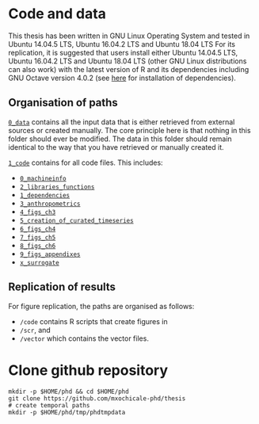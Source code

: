 # Code and data
This thesis has been written in GNU Linux Operating System
and tested in Ubuntu 14.04.5 LTS, Ubuntu 16.04.2 LTS and Ubuntu 18.04 LTS
For its replication, it is suggested that users 
install either Ubuntu 14.04.5 LTS, Ubuntu 16.04.2 LTS and Ubuntu 18.04 LTS
(other GNU Linux distributions can also work) 
with the latest version of R and its dependencies 
including GNU Octave version 4.0.2 
(see [here](/0_code_data/1_code/1_dependencies) for installation of dependencies).

## Organisation of paths
[`0_data`](/0_code_data/0_data) contains all the input data that is either 
retrieved from external sources or created manually. 
The core principle here is that nothing in this folder 
should ever be modified. 
The data in this folder should remain identical 
to the way that you have retrieved or manually created it.

[`1_code`](/0_code_data/1_code) contains for all code files. 
This includes:
* [`0_machineinfo`](/0_code_data/1_code/0_machineinfo)
* [`2_libraries_functions`](/0_code_data/1_code/1_dependencies)  
* [`1_dependencies`](/0_code_data/1_code/2_libraries_functions)
* [`3_anthropometrics`](/0_code_data/1_code/3_anthropometrics)
* [`4_figs_ch3`](/0_code_data/1_code/4_figs_ch3)
* [`5_creation_of_curated_timeseries`](/0_code_data/1_code/5_creation_of_curated_timeseries)
* [`6_figs_ch4`](/0_code_data/1_code/6_figs_ch4)
* [`7_figs_ch5`](/0_code_data/1_code/7_figs_ch5)
* [`8_figs_ch6`](/0_code_data/1_code/8_figs_ch6)         
* [`9_figs_appendixes`](/0_code_data/1_code/9_figs_appendixes)
* [`x_surrogate`](/0_code_data/1_code/x_surrogate)


## Replication of results
For figure replication, the paths are organised as follows: 
* `/code` contains R scripts that create figures in 
* `/scr`, and 
* `/vector` which contains the vector files.


# Clone github repository 
```
mkdir -p $HOME/phd && cd $HOME/phd 
git clone https://github.com/mxochicale-phd/thesis
# create temporal paths
mkdir -p $HOME/phd/tmp/phdtmpdata
```
